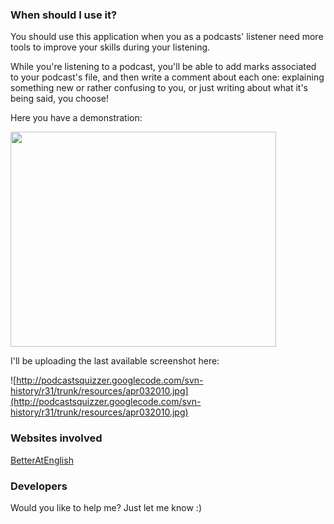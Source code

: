 ### When should I use it? ###

You should use this application when you as a podcasts' listener need more tools to improve your skills during your listening.

While you're listening to a podcast, you'll be able to add marks associated to your podcast's file, and then write a comment about each one: explaining something new or rather confusing to you, or just writing about what it's being said, you choose!

Here you have a demonstration:

<a href='http://www.youtube.com/watch?feature=player_embedded&v=NtYFSzaS7Nw' target='_blank'><img src='http://img.youtube.com/vi/NtYFSzaS7Nw/0.jpg' width='425' height=344 /></a>

I'll be uploading the last available screenshot here:

![http://podcastsquizzer.googlecode.com/svn-history/r31/trunk/resources/apr032010.jpg](http://podcastsquizzer.googlecode.com/svn-history/r31/trunk/resources/apr032010.jpg)

### Websites involved ###

[BetterAtEnglish](http://www.betteratenglish.com)

### Developers ###

Would you like to help me? Just let me know :)
